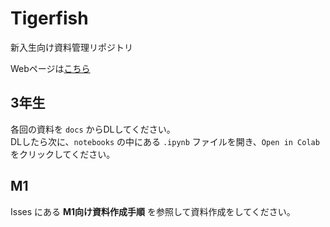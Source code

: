 # Tigerfish
新入生向け資料管理リポジトリ

Webページは[こちら](https://khirotaka.github.io/tigerfish/)


## 3年生
各回の資料を `docs` からDLしてください。  
DLしたら次に、`notebooks` の中にある `.ipynb` ファイルを開き、`Open in Colab` をクリックしてください。

## M1
Isses にある **M1向け資料作成手順** を参照して資料作成をしてください。

